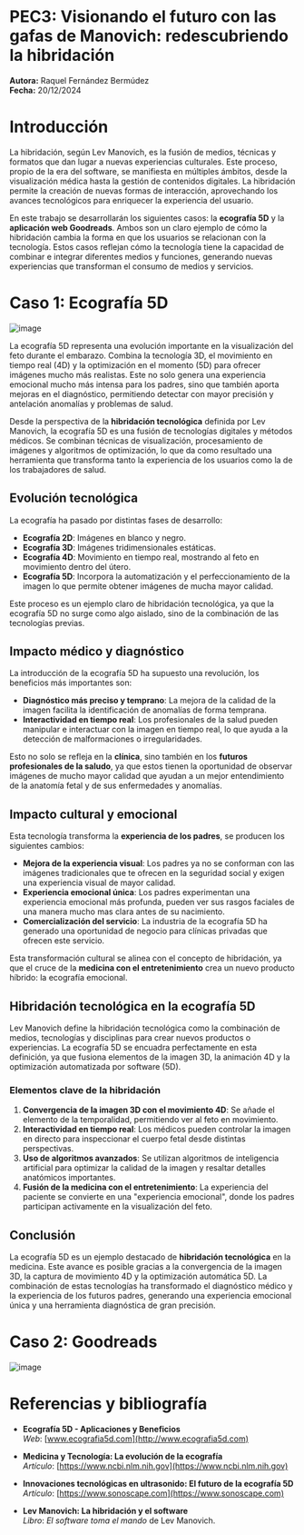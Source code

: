 # **PEC3: Visionando el futuro con las gafas de Manovich: redescubriendo la hibridación**

**Autora:** Raquel Fernández Bermúdez  
**Fecha:** 20/12/2024  

# **Introducción**

La hibridación, según Lev Manovich, es la fusión de medios, técnicas y formatos que dan lugar a nuevas experiencias culturales. Este proceso, propio de la era del software, se manifiesta en múltiples ámbitos, desde la visualización médica hasta la gestión de contenidos digitales. La hibridación permite la creación de nuevas formas de interacción, aprovechando los avances tecnológicos para enriquecer la experiencia del usuario.

En este trabajo se desarrollarán los siguientes casos: la **ecografía 5D** y la **aplicación web Goodreads**. Ambos son un claro ejemplo de cómo la hibridación cambia la forma en que los usuarios se relacionan con la tecnología. Estos casos reflejan cómo la tecnología tiene la capacidad de combinar e integrar diferentes medios y funciones, generando nuevas experiencias que transforman el consumo de medios y servicios.

# **Caso 1: Ecografía 5D**  

![image](https://ecolady.es/wp-content/uploads/2022/11/WhatsApp-Image-2022-11-04-at-10.45.41-PM.jpeg)  

La ecografía 5D representa una evolución importante en la visualización del feto durante el embarazo. Combina la tecnología 3D, el movimiento en tiempo real (4D) y la optimización en el momento (5D) para ofrecer imágenes mucho más realistas. Este no solo genera una experiencia emocional mucho más intensa para los padres, sino que también aporta mejoras en el diagnóstico, permitiendo detectar con mayor precisión y antelación anomalías y problemas de salud.  

Desde la perspectiva de la **hibridación tecnológica** definida por Lev Manovich, la ecografía 5D es una fusión de tecnologías digitales y métodos médicos. Se combinan técnicas de visualización, procesamiento de imágenes y algoritmos de optimización, lo que da como resultado una herramienta que transforma tanto la experiencia de los usuarios como la de los trabajadores de salud.  

## **Evolución tecnológica**  

La ecografía ha pasado por distintas fases de desarrollo:  
- **Ecografía 2D**: Imágenes en blanco y negro.  
- **Ecografía 3D**: Imágenes tridimensionales estáticas.  
- **Ecografía 4D**: Movimiento en tiempo real, mostrando al feto en movimiento dentro del útero.  
- **Ecografía 5D**: Incorpora la automatización y el perfeccionamiento de la imagen lo que permite obtener imágenes de mucha mayor calidad.  

Este proceso es un ejemplo claro de hibridación tecnológica, ya que la ecografía 5D no surge como algo aislado, sino de la combinación de las tecnologías previas.  

## **Impacto médico y diagnóstico**  

La introducción de la ecografía 5D ha supuesto una revolución, los beneficios más importantes son:  
- **Diagnóstico más preciso y temprano**: La mejora de la calidad de la imagen facilita la identificación de anomalías de forma temprana.  
- **Interactividad en tiempo real**: Los profesionales de la salud pueden manipular e interactuar con la imagen en tiempo real, lo que ayuda a la detección de malformaciones o irregularidades.  

Esto no solo se refleja en la **clínica**, sino también en los **futuros profesionales de la saludo**, ya que estos tienen la oportunidad de observar imágenes de mucho mayor calidad que ayudan a un mejor entendimiento de la anatomía fetal y de sus enfermedades y anomalías.  

## **Impacto cultural y emocional**  

Esta tecnología transforma la **experiencia de los padres**, se producen los siguientes cambios:  
- **Mejora de la experiencia visual**: Los padres ya no se conforman con las imágenes tradicionales que te ofrecen en la seguridad social y exigen una experiencia visual de mayor calidad.  
- **Experiencia emocional única**: Los padres experimentan una experiencia emocional más profunda, pueden ver sus rasgos faciales de una manera mucho mas clara antes de su nacimiento.  
- **Comercialización del servicio**: La industria de la ecografía 5D ha generado una oportunidad de negocio para clínicas privadas que ofrecen este servicio.  

Esta transformación cultural se alinea con el concepto de hibridación, ya que el cruce de la **medicina con el entretenimiento** crea un nuevo producto híbrido: la ecografía emocional.  

## **Hibridación tecnológica en la ecografía 5D**  

Lev Manovich define la hibridación tecnológica como la combinación de medios, tecnologías y disciplinas para crear nuevos productos o experiencias. La ecografía 5D se encuadra perfectamente en esta definición, ya que fusiona elementos de la imagen 3D, la animación 4D y la optimización automatizada por software (5D).  

### **Elementos clave de la hibridación**  
1. **Convergencia de la imagen 3D con el movimiento 4D**: Se añade el elemento de la temporalidad, permitiendo ver al feto en movimiento.  
2. **Interactividad en tiempo real**: Los médicos pueden controlar la imagen en directo para inspeccionar el cuerpo fetal desde distintas perspectivas.  
3. **Uso de algoritmos avanzados**: Se utilizan algoritmos de inteligencia artificial para optimizar la calidad de la imagen y resaltar detalles anatómicos importantes.  
4. **Fusión de la medicina con el entretenimiento**: La experiencia del paciente se convierte en una "experiencia emocional", donde los padres participan activamente en la visualización del feto.  

## **Conclusión**  

La ecografía 5D es un ejemplo destacado de **hibridación tecnológica** en la medicina. Este avance es posible gracias a la convergencia de la imagen 3D, la captura de movimiento 4D y la optimización automática 5D. La combinación de estas tecnologías ha transformado el diagnóstico médico y la experiencia de los futuros padres, generando una experiencia emocional única y una herramienta diagnóstica de gran precisión.  

# **Caso 2: Goodreads**  

![image](https://scribemedia.com/wp-content/uploads/2020/02/How-To-Set-Up-Your-Goodreads-Author-Profile.jpg)  


# **Referencias y bibliografía**  

- **Ecografía 5D - Aplicaciones y Beneficios**  
  *Web*: [www.ecografia5d.com](http://www.ecografia5d.com)  

- **Medicina y Tecnología: La evolución de la ecografía**  
  *Artículo*: [https://www.ncbi.nlm.nih.gov](https://www.ncbi.nlm.nih.gov)  

- **Innovaciones tecnológicas en ultrasonido: El futuro de la ecografía 5D**  
  *Artículo*: [https://www.sonoscape.com](https://www.sonoscape.com)  

- **Lev Manovich: La hibridación y el software**  
  *Libro*: *El software toma el mando* de Lev Manovich.  
